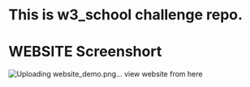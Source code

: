 # This is w3_school challenge repo. 

<h1> WEBSITE Screenshort </h1>

![Uploading website_demo.png…]()
view website from here<a href="https://simranshah20.github.io/W3_school_challeng/">

